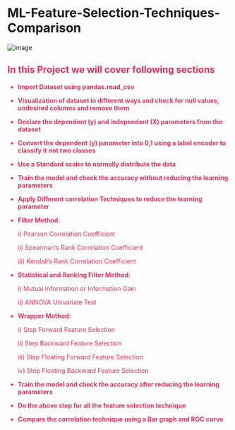 # ML-Feature-Selection-Techniques-Comparison
![image](https://github.com/kirti9510/ML-Feature-Selection-Techniques-Comparison/assets/36584944/8d054360-d2d3-450f-bdee-27eee34bd402)
## <font color=#dd3558> In this Project we will cover following sections
* **Import Dataset using pandas.read_csv**
* **Visualization of dataset in different ways and check for null values, undesired columns and remove them**
* **Declare the dependent (y) and independent (X) parameters from the dataset**
* **Convert the dependent (y) parameter into 0,1 using a label encoder to classify it not two classes**
* **Use a Standard scaler to normally distribute the data**
* **Train the model and check the accuracy without reducing the learning parameters**
* **Apply Different correlation Techniques to reduce the learning parameter**  
* **Filter Method:**

    i)  Pearson Correlation Coefficient
    
   ii) Spearman’s Rank Correlation Coefficient
   
  iii) Kendall’s Rank Correlation Coefficient
* **Statistical and Ranking Filter Method:**

    i) Mutual Information or Information Gain
    
   ii) ANNOVA Univariate Test
* **Wrapper Method:**

    i) Step Forward Feature Selection
    
   ii) Step Backward Feature Selection
   
  iii) Step Floating Forward Feature Selection
  
   iv) Step Floating Backward Feature Selection
* **Train the model and check the accuracy after reducing the learning parameters**
* **Do the above step for all the feature selection technique**
* **Compare the correlation technique using a Bar graph and ROC curve**
